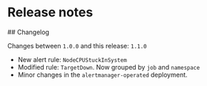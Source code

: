 # Release notes

## Changelog

Changes between `1.0.0` and this release: `1.1.0`

- New alert rule: `NodeCPUStuckInSystem`
- Modified rule: `TargetDown`. Now grouped by `job` and `namespace`
- Minor changes in the `alertmanager-operated` deployment.
